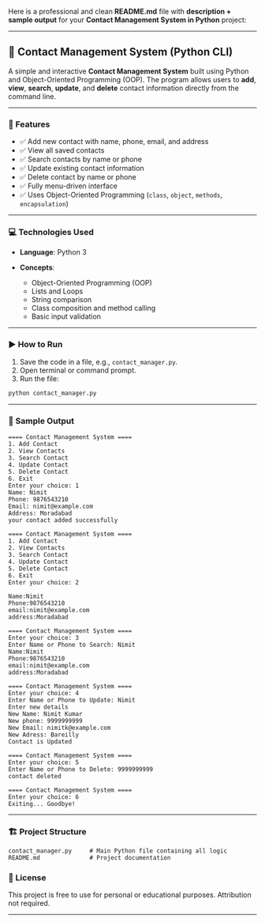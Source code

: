 Here is a professional and clean **README.md** file with **description + sample output** for your **Contact Management System in Python** project:

---

## 📇 Contact Management System (Python CLI)

A simple and interactive **Contact Management System** built using Python and Object-Oriented Programming (OOP). The program allows users to **add**, **view**, **search**, **update**, and **delete** contact information directly from the command line.

---

### 📌 Features

* ✅ Add new contact with name, phone, email, and address
* ✅ View all saved contacts
* ✅ Search contacts by name or phone
* ✅ Update existing contact information
* ✅ Delete contact by name or phone
* ✅ Fully menu-driven interface
* ✅ Uses Object-Oriented Programming (`class`, `object`, `methods`, `encapsulation`)

---

### 💻 Technologies Used

* **Language**: Python 3
* **Concepts**:

  * Object-Oriented Programming (OOP)
  * Lists and Loops
  * String comparison
  * Class composition and method calling
  * Basic input validation

---

### ▶️ How to Run

1. Save the code in a file, e.g., `contact_manager.py`.
2. Open terminal or command prompt.
3. Run the file:

```bash
python contact_manager.py
```

---

### 🧪 Sample Output

```
==== Contact Management System ====
1. Add Contact
2. View Contacts
3. Search Contact
4. Update Contact
5. Delete Contact
6. Exit
Enter your choice: 1
Name: Nimit
Phone: 9876543210
Email: nimit@example.com
Address: Moradabad
your contact added successfully

==== Contact Management System ====
1. Add Contact
2. View Contacts
3. Search Contact
4. Update Contact
5. Delete Contact
6. Exit
Enter your choice: 2

Name:Nimit
Phone:9876543210
email:nimit@example.com
address:Moradabad

==== Contact Management System ====
Enter your choice: 3
Enter Name or Phone to Search: Nimit
Name:Nimit
Phone:9876543210
email:nimit@example.com
address:Moradabad

==== Contact Management System ====
Enter your choice: 4
Enter Name or Phone to Update: Nimit
Enter new details
New Name: Nimit Kumar
New phone: 9999999999
New Email: nimitk@example.com
New Adress: Bareilly
Contact is Updated

==== Contact Management System ====
Enter your choice: 5
Enter Name or Phone to Delete: 9999999999
contact deleted

==== Contact Management System ====
Enter your choice: 6
Exiting... Goodbye!
```

---

### 🏗️ Project Structure

```
contact_manager.py     # Main Python file containing all logic
README.md              # Project documentation
```
### 📜 License

This project is free to use for personal or educational purposes. Attribution not required.

---


